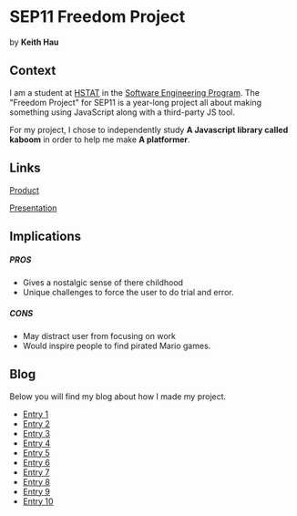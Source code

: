 # SEP11 Freedom Project
by **Keith Hau**

## Context
I am a student at [HSTAT](https://www.hstat.org/) in the [Software Engineering Program](https://hstatsep.github.io/). The "Freedom Project" for SEP11 is a year-long project all about making something using JavaScript along with a third-party JS tool.

For my project, I chose to independently study **A Javascript library called kaboom** in order to help me make **A platformer**.

## Links

[Product](keithh9704.github.io/sep11-freedom-project)

[Presentation](https://docs.google.com/presentation/d/1fUoSkmjh4CBsrn9RrNKb3pN7uRgoGRG1-a25Ok0i5gE/edit)

## Implications
##### PROS
* Gives a nostalgic sense of there childhood
* Unique challenges to force the user to do trial and error.

##### CONS
* May distract user from focusing on work
* Would inspire people to find pirated Mario games.


## Blog
Below you will find my blog about how I made my project.

* [Entry 1](blog/entry01.md)
* [Entry 2](blog/entry02.md)
* [Entry 3](blog/entry03.md)
* [Entry 4](blog/entry04.md)
* [Entry 5](blog/entry05.md)
* [Entry 6](blog/entry06.md)
* [Entry 7](blog/entry07.md)
* [Entry 8](blog/entry08.md)
* [Entry 9](blog/entry09.md)
* [Entry 10](blog/entry10.md)
